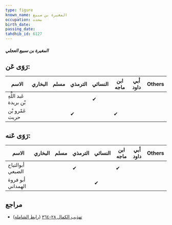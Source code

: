 ```yaml
---
type: figure
known_name: المغيرة بن سبيع
occupation: محدث
birth_date:
passing_date:
tahdhib_id: 6127
---
```

##### المغيرة بن سبيع العجلي

## رَوَى عَن:
| الاسم                  | البخاري | مسلم | الترمذي | النسائي | ابن ماجه | أبي داود | Others |
| ---------------------- | ------- | ---- | ------- | ------- | -------- | -------- | ------ |
| عَبد اللَّهِ بْن بريدة |         |      |         | ✔       |          |          |        |
| عَمْرو بْن حريث        |         |      | ✔       |         | ✔        |          |        |
## رَوَى عَنه:
| الاسم             | البخاري | مسلم | الترمذي | النسائي | ابن ماجه | أبي داود | Others |
| ----------------- | ------- | ---- | ------- | ------- | -------- | -------- | ------ |
| أبوالتياح الضبعي  |         |      | ✔       |         | ✔        |          |        |
| أبو فروة الهمداني |         |      |         | ✔       |          |          |        |
## مراجع
- [تهذيب الكمال ٢٨-٣٦٤](obsidian://open?vault=Tahdhib-al-Kamal&file=Figures/٦١٢٧-المغيرة%20بن%20سبيع%20العجلي) ([رابط الشاملة](https://shamela.ws/book/3722/15339))